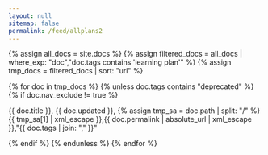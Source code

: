 ```yaml
---
layout: null
sitemap: false
permalink: /feed/allplans2
---
```


{% assign all_docs = site.docs %}
{% assign filtered_docs = all_docs | where_exp: "doc","doc.tags contains 'learning plan'" %}
{% assign tmp_docs = filtered_docs | sort: "url" %}

  {% for doc in tmp_docs %}
  {% unless doc.tags contains "deprecated" %}
  {% if doc.nav_exclude != true %}

  {{ doc.title }}, {{ doc.updated }}, {% assign tmp_sa = doc.path | split: "/" %}{{ tmp_sa[1] | xml_escape }},{{ doc.permalink | absolute_url | xml_escape }},"{{ doc.tags | join: "," }}"<br/>

  {% endif %}
  {% endunless %}
  {% endfor %}
